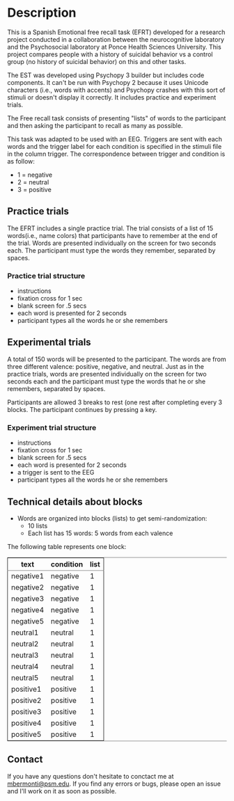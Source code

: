 
# Description

This is a Spanish Emotional free recall task (EFRT) developed for a research project
conducted in a collaboration between the neurocognitive laboratory and the
Psychosocial laboratory at Ponce Health Sciences University. This project
compares people with a history of suicidal behavior vs a control
group (no history of suicidal behavior) on this and other tasks.

The EST was developed using Psychopy 3 builder but includes code
components. It can't be run with Psychopy 2 because it uses Unicode
characters (i.e., words with accents) and Psychopy crashes with this sort of
stimuli or doesn't display it correctly. It includes practice and experiment trials.

The Free recall task consists of presenting "lists" of words to the participant
and then asking the participant to recall as many as possible.

This task was adapted to be used with an EEG. Triggers are sent with each words
and the trigger label for each condition is specified in the stimuli file in the
column trigger. The correspondence between trigger and condition is as follow:

-   1 = negative
-   2 = neutral
-   3 = positive


## Practice trials

The EFRT includes a single practice trial. The trial consists of a list of 15
words(i.e., name colors) that participants have to remember at the end of
the trial. Words are presented individually on the screen for two seconds each.
The participant must type the words they remember, separated by spaces.


### Practice trial structure

-   instructions
-   fixation cross for 1 sec
-   blank screen for .5 secs
-   each word is presented for 2 seconds
-   participant types all the words he or she remembers


## Experimental trials

A total of 150 words will be presented to the participant. The words are from three
different valence: positive, negative, and neutral. Just as in the practice trials,
words are presented individually on the screen for two seconds each and the
participant must type the words that he or she remembers, separated by spaces.

Participants are allowed 3 breaks to rest (one rest after completing every 3
blocks. The participant continues by pressing a key.


### Experiment trial structure

-   instructions
-   fixation cross for 1 sec
-   blank screen for .5 secs
-   each word is presented for 2 seconds
-   a trigger is sent to the EEG
-   participant types all the words he or she remembers


## Technical details about blocks

-   Words are organized into blocks (lists) to get semi-randomization:
    -   10 lists
    -   Each list has 15 words: 5 words from each valence

The following table represents one block:

<table border="2" cellspacing="0" cellpadding="6" rules="groups" frame="hsides">


<colgroup>
<col  class="org-left" />

<col  class="org-left" />

<col  class="org-right" />
</colgroup>
<thead>
<tr>
<th scope="col" class="org-left">text</th>
<th scope="col" class="org-left">condition</th>
<th scope="col" class="org-right">list</th>
</tr>
</thead>

<tbody>
<tr>
<td class="org-left">negative1</td>
<td class="org-left">negative</td>
<td class="org-right">1</td>
</tr>


<tr>
<td class="org-left">negative2</td>
<td class="org-left">negative</td>
<td class="org-right">1</td>
</tr>


<tr>
<td class="org-left">negative3</td>
<td class="org-left">negative</td>
<td class="org-right">1</td>
</tr>


<tr>
<td class="org-left">negative4</td>
<td class="org-left">negative</td>
<td class="org-right">1</td>
</tr>


<tr>
<td class="org-left">negative5</td>
<td class="org-left">negative</td>
<td class="org-right">1</td>
</tr>


<tr>
<td class="org-left">neutral1</td>
<td class="org-left">neutral</td>
<td class="org-right">1</td>
</tr>


<tr>
<td class="org-left">neutral2</td>
<td class="org-left">neutral</td>
<td class="org-right">1</td>
</tr>


<tr>
<td class="org-left">neutral3</td>
<td class="org-left">neutral</td>
<td class="org-right">1</td>
</tr>


<tr>
<td class="org-left">neutral4</td>
<td class="org-left">neutral</td>
<td class="org-right">1</td>
</tr>


<tr>
<td class="org-left">neutral5</td>
<td class="org-left">neutral</td>
<td class="org-right">1</td>
</tr>


<tr>
<td class="org-left">positive1</td>
<td class="org-left">positive</td>
<td class="org-right">1</td>
</tr>


<tr>
<td class="org-left">positive2</td>
<td class="org-left">positive</td>
<td class="org-right">1</td>
</tr>


<tr>
<td class="org-left">positive3</td>
<td class="org-left">positive</td>
<td class="org-right">1</td>
</tr>


<tr>
<td class="org-left">positive4</td>
<td class="org-left">positive</td>
<td class="org-right">1</td>
</tr>


<tr>
<td class="org-left">positive5</td>
<td class="org-left">positive</td>
<td class="org-right">1</td>
</tr>
</tbody>
</table>


## Contact

If you have any questions don't hesitate to conctact me at [mbermonti@psm.edu](mailto:mbermonti@psm.edu).
If you find any errors or bugs, please open an issue and I'll work on it
as soon as possible.
